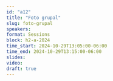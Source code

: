 ```yaml
---
id: "a12"
title: "Foto grupal"
slug: foto-grupal
speakers:
format: Sessions
block: h2-a-2024
time_start: 2024-10-29T13:05:00-06:00
time_end: 2024-10-29T13:15:00-06:00
slides: 
video: 
draft: true
---
```


